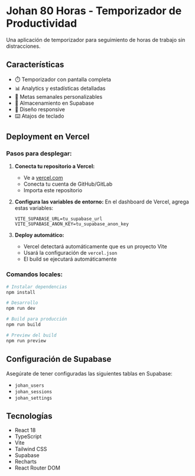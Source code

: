 # Johan 80 Horas - Temporizador de Productividad

Una aplicación de temporizador para seguimiento de horas de trabajo sin distracciones.

## Características

- ⏱️ Temporizador con pantalla completa
- 📊 Analytics y estadísticas detalladas
- 🎯 Metas semanales personalizables
- 💾 Almacenamiento en Supabase
- 📱 Diseño responsive
- ⌨️ Atajos de teclado

## Deployment en Vercel

### Pasos para desplegar:

1. **Conecta tu repositorio a Vercel:**
   - Ve a [vercel.com](https://vercel.com)
   - Conecta tu cuenta de GitHub/GitLab
   - Importa este repositorio

2. **Configura las variables de entorno:**
   En el dashboard de Vercel, agrega estas variables:
   ```
   VITE_SUPABASE_URL=tu_supabase_url
   VITE_SUPABASE_ANON_KEY=tu_supabase_anon_key
   ```

3. **Deploy automático:**
   - Vercel detectará automáticamente que es un proyecto Vite
   - Usará la configuración de `vercel.json`
   - El build se ejecutará automáticamente

### Comandos locales:

```bash
# Instalar dependencias
npm install

# Desarrollo
npm run dev

# Build para producción
npm run build

# Preview del build
npm run preview
```

## Configuración de Supabase

Asegúrate de tener configuradas las siguientes tablas en Supabase:
- `johan_users`
- `johan_sessions`
- `johan_settings`

## Tecnologías

- React 18
- TypeScript
- Vite
- Tailwind CSS
- Supabase
- Recharts
- React Router DOM